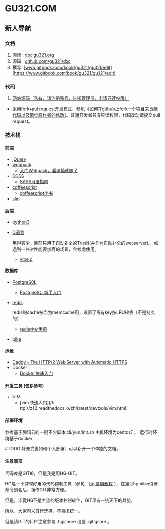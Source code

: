 # GU321.COM

## 新人导航

### 文档

1. 阅读 : [doc.gu321.org](https://doc.gu321.org)
1. 源码 : [github.com/gu321/doc](https://github.com/gu321/doc)
1. 撰写: [www.gitbook.com/book/gu321/gu321/edit](https://www.gitbook.com/book/gu321/gu321/edit)

### 代码

1. [网站源码（私有，请注册账号，告知管理员，申请只读权限）](http://git.oschina.net/gu321/tz)
  * 采用fork+pul request开发模式，参见[《如何在github上fork一个项目来贡献代码以及同步原作者的修改》](http://www.cnblogs.com/rubylouvre/archive/2013/01/24/2874694.html)。普通开发者只有只读权限，代码改动请提交pull request。


### 技术栈

#### 前端

* [jQuery](https://jquery.com/)
* [webpack](https://webpack.github.io/)
  * [入门Webpack，看这篇就够了](http://www.jianshu.com/p/42e11515c10f)
* [SCSS](http://sass-lang.com/)
  * [SASS用法指南](http://www.ruanyifeng.com/blog/2012/06/sass.html)
* [coffeescript](http://coffeescript.org/)
  * [coffeescript小书](https://read.douban.com/reader/ebook/198648/)
* [slm](https://github.com/slm-lang/slm)


#### 后端

* [python3](http://python.org/)
* [D语言](https://dlang.org/) 
  
    用得较少，目前只用于自动补全的Trie树(并作为自动补全的webserver)。
    如遇到一些对性能要求高的场景，会考虑使用。
    
  * [vibe.d](http://vibed.org/)
  
#### 数据库

* [PostgreSQL](https://www.postgresql.org/)
  * [PostgreSQL新手入门](http://www.ruanyifeng.com/blog/2013/12/getting_started_with_postgresql.html)
* [redis](https://redis.io/)
  
    redis的cache被当为memcache用，设置了所有key按LRU轮换（不是持久的）
  * [redis中文手册](http://redisdoc.com/)
* [pika](https://github.com/Qihoo360/pika/wiki)


  
#### 运维
* [Caddy - The HTTP/2 Web Server with Automatic HTTPS](https://caddyserver.com/)
* Docker
  * [Docker 快速入门](http://z42.readthedocs.io/zh/latest/docker.html) 


#### 开发工具 \(仅供参考\)

* VIM 
  * [vim 快速入门](/h ttp://z42.readthedocs.io/zh/latest/devtools/vim.html)
  
#### 部署环境

参考基于腾讯云的一键不少脚本 cli/yun/init.sh
主机环境为centos7 ， 运行时环境基于docker

#TODO 补充完善如何个人部署，可以新开一个单独的文档。

#### 注意事项

代码库是GIT的，但是我是用HG-GIT。

HG是一个非常好用的代码控制工具（参见：[hg 简明教程](http://z42.readthedocs.io/zh/latest/devtools/hg.html) ），在通过hg alias设置命令别名后，操作GIT非常方便。

但是，毕竟HG不是主流的版本控制软件，GIT早有一统天下的趋势。

所以，大家可以自行选择，不强求统一。

但是请GIT的用户注意参考 .hgignore 设置 .gitignore 。

